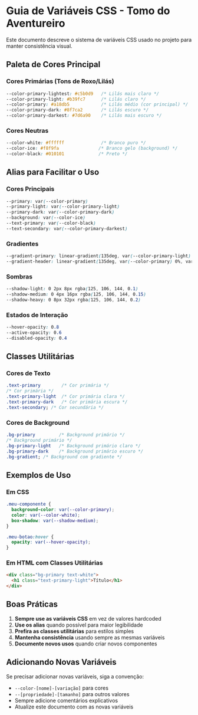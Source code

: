 # Guia de Variáveis CSS - Tomo do Aventureiro

Este documento descreve o sistema de variáveis CSS usado no projeto para manter consistência visual.

## Paleta de Cores Principal

### Cores Primárias (Tons de Roxo/Lilás)

```css
--color-primary-lightest: #c5b0d9   /* Lilás mais claro */
--color-primary-light: #b39fc7      /* Lilás claro */
--color-primary: #a18db5            /* Lilás médio (cor principal) */
--color-primary-dark: #8f7ca2       /* Lilás escuro */
--color-primary-darkest: #7d6a90    /* Lilás mais escuro */
```

### Cores Neutras

```css
--color-white: #ffffff              /* Branco puro */
--color-ice: #f8f9fa               /* Branco gelo (background) */
--color-black: #010101             /* Preto */
```

## Alias para Facilitar o Uso

### Cores Principais

```css
--primary: var(--color-primary)
--primary-light: var(--color-primary-light)
--primary-dark: var(--color-primary-dark)
--background: var(--color-ice)
--text-primary: var(--color-black)
--text-secondary: var(--color-primary-darkest)
```

### Gradientes

```css
--gradient-primary: linear-gradient(135deg, var(--color-primary-light) 0%, var(--color-primary-dark) 100%)
--gradient-header: linear-gradient(135deg, var(--color-primary) 0%, var(--color-primary-darkest) 100%)
```

### Sombras

```css
--shadow-light: 0 2px 8px rgba(125, 106, 144, 0.1)
--shadow-medium: 0 4px 16px rgba(125, 106, 144, 0.15)
--shadow-heavy: 0 8px 32px rgba(125, 106, 144, 0.2)
```

### Estados de Interação

```css
--hover-opacity: 0.8
--active-opacity: 0.6
--disabled-opacity: 0.4
```

## Classes Utilitárias

### Cores de Texto

```css
.text-primary        /* Cor primária */
/* Cor primária */
.text-primary-light  /* Cor primária clara */
.text-primary-dark   /* Cor primária escura */
.text-secondary; /* Cor secundária */
```

### Cores de Background

```css
.bg-primary         /* Background primário */
/* Background primário */
.bg-primary-light   /* Background primário claro */
.bg-primary-dark    /* Background primário escuro */
.bg-gradient; /* Background com gradiente */
```

## Exemplos de Uso

### Em CSS

```css
.meu-componente {
  background-color: var(--color-primary);
  color: var(--color-white);
  box-shadow: var(--shadow-medium);
}

.meu-botao:hover {
  opacity: var(--hover-opacity);
}
```

### Em HTML com Classes Utilitárias

```html
<div class="bg-primary text-white">
  <h1 class="text-primary-light">Título</h1>
</div>
```

## Boas Práticas

1. **Sempre use as variáveis CSS** em vez de valores hardcoded
2. **Use os alias** quando possível para maior legibilidade
3. **Prefira as classes utilitárias** para estilos simples
4. **Mantenha consistência** usando sempre as mesmas variáveis
5. **Documente novos usos** quando criar novos componentes

## Adicionando Novas Variáveis

Se precisar adicionar novas variáveis, siga a convenção:

- `--color-[nome]-[variação]` para cores
- `--[propriedade]-[tamanho]` para outros valores
- Sempre adicione comentários explicativos
- Atualize este documento com as novas variáveis
